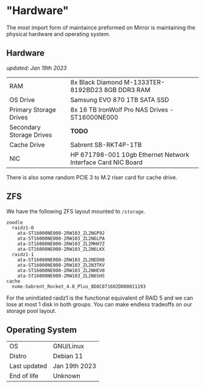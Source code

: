 # "Hardware"

The most import form of maintaince preformed on Mirror is maintaining the physical hardware and operating system.

## Hardware 

_updated: Jan 19th 2023_

|||
|-----|----|
| RAM | 8x Black Diamond M-1333TER-8192BD23 8GB DDR3 RAM
| OS Drive | Samsung EVO 870 1TB SATA SSD
| Primary Storage Drives | 8x 16 TB IronWolf Pro NAS Drives - ST16000NE000
| Secondary Storage Drives | **TODO**
| Cache Drive | Sabrent SB-RKT4P-1TB
| NIC | HP 671798-001 10gb Ethernet Network Interface Card NIC Board

There is also some random PCIE 3 to M.2 riser card for cache drive.

## ZFS

We have the following ZFS layout mounted to `/storage`.

```
zoodle
  raidz1-0
    ata-ST16000NE000-2RW103_ZL2NGP92
    ata-ST16000NE000-2RW103_ZL2N6LPA
    ata-ST16000NE000-2RW103_ZL2MHH7Z
    ata-ST16000NE000-2RW103_ZL2N6LKX
  raidz1-1
    ata-ST16000NE000-2RW103_ZL2NED08
    ata-ST16000NE000-2RW103_ZL2N3TKV
    ata-ST16000NE000-2RW103_ZL2NHEV0
    ata-ST16000NE000-2RW103_ZL2N6SHS
cache
  nvme-Sabrent_Rocket_4.0_Plus_8D8C071602DD00011193
```

For the uninitiated raidz1 is the functional equivalent of RAID 5 and we can lose at most 1 disk in both groups. You can make endless tradeoffs on our storage pool layout. 

## Operating System

| | |
| :--- | :--- |
| OS | GNU/Linux
| Distro | Debian 11
| Last updated | Jan 19th 2023
| End of life | Unknown


